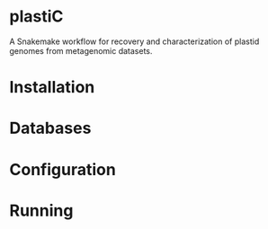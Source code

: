 # plastiC
A Snakemake workflow for recovery and characterization of plastid genomes from metagenomic datasets.

# Installation

# Databases

# Configuration

# Running 
